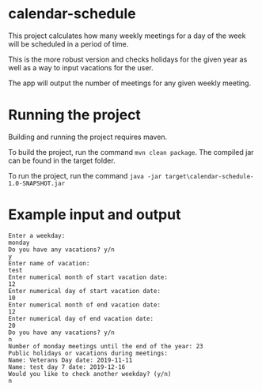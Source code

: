 # calendar-schedule
This project calculates how many weekly meetings for a day of the week will be scheduled in a period of time.

This is the more robust version and checks holidays for the given year as well as a way to input vacations for the user.

The app will output the number of meetings for any given weekly meeting.

# Running the project

Building and running the project requires maven.

To build the project, run the command `mvn clean package`. The compiled jar can be found in the target folder.

To run the project, run the command `java -jar target\calendar-schedule-1.0-SNAPSHOT.jar`

# Example input and output

```
Enter a weekday:
monday
Do you have any vacations? y/n
y
Enter name of vacation:
test
Enter numerical month of start vacation date:
12
Enter numerical day of start vacation date:
10
Enter numerical month of end vacation date:
12
Enter numerical day of end vacation date:
20
Do you have any vacations? y/n
n
Number of monday meetings until the end of the year: 23
Public holidays or vacations during meetings:
Name: Veterans Day date: 2019-11-11
Name: test day 7 date: 2019-12-16
Would you like to check another weekday? (y/n)
n
```
